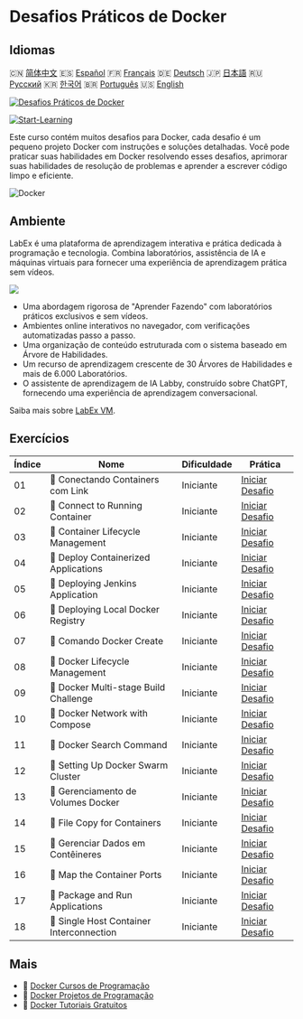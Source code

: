 # Desafios Práticos de Docker

## Idiomas

🇨🇳 [简体中文](README_zh.md) 🇪🇸 [Español](README_es.md) 🇫🇷 [Français](README_fr.md) 🇩🇪 [Deutsch](README_de.md) 🇯🇵 [日本語](README_ja.md) 🇷🇺 [Русский](README_ru.md) 🇰🇷 [한국어](README_ko.md) 🇧🇷 [Português](README_pt.md) 🇺🇸 [English](README.md) 

[![Desafios Práticos de Docker](https://cover-creator.labex.io/docker-practice-challenges.png?lang=pt)](https://labex.io/pt/courses/docker-practice-challenges)

[![Start-Learning](https://img.shields.io/badge/Start-Learning-whitesmoke?style=for-the-badge)](https://labex.io/pt/courses/docker-practice-challenges)

Este curso contém muitos desafios para Docker, cada desafio é um pequeno projeto Docker com instruções e soluções detalhadas. Você pode praticar suas habilidades em Docker resolvendo esses desafios, aprimorar suas habilidades de resolução de problemas e aprender a escrever código limpo e eficiente.

![Docker](https://img.shields.io/badge/Docker-whitesmoke?style=for-the-badge&logo=docker)


## Ambiente

LabEx é uma plataforma de aprendizagem interativa e prática dedicada à programação e tecnologia. Combina laboratórios, assistência de IA e máquinas virtuais para fornecer uma experiência de aprendizagem prática sem vídeos.

![](https://tutorial-screenshot.getvm.io/images/vm-1725247253.png)

- Uma abordagem rigorosa de "Aprender Fazendo" com laboratórios práticos exclusivos e sem vídeos.
- Ambientes online interativos no navegador, com verificações automatizadas passo a passo.
- Uma organização de conteúdo estruturada com o sistema baseado em Árvore de Habilidades.
- Um recurso de aprendizagem crescente de 30 Árvores de Habilidades e mais de 6.000 Laboratórios.
- O assistente de aprendizagem de IA Labby, construído sobre ChatGPT, fornecendo uma experiência de aprendizagem conversacional.

Saiba mais sobre [LabEx VM](https://support.labex.io/using-labex/virtual-machine).

## Exercícios

|   Índice | Nome                                     | Dificuldade   | Prática                                                                                                                   |
|----------|------------------------------------------|---------------|---------------------------------------------------------------------------------------------------------------------------|
|       01 | 🎯 Conectando Containers com Link        | Iniciante     | <a target='_blank' href='https://labex.io/pt/tutorials/docker-connect-containers-with-link-49351'>Iniciar Desafio</a>     |
|       02 | 🎯 Connect to Running Container          | Iniciante     | <a target='_blank' href='https://labex.io/pt/labs/docker-connect-to-running-container-15812'>Iniciar Desafio</a>          |
|       03 | 🎯 Container Lifecycle Management        | Iniciante     | <a target='_blank' href='https://labex.io/pt/labs/docker-container-lifecycle-management-7767'>Iniciar Desafio</a>         |
|       04 | 🎯 Deploy Containerized Applications     | Iniciante     | <a target='_blank' href='https://labex.io/pt/labs/docker-deploy-containerized-applications-16240'>Iniciar Desafio</a>     |
|       05 | 🎯 Deploying Jenkins Application         | Iniciante     | <a target='_blank' href='https://labex.io/pt/labs/docker-deploying-jenkins-application-18264'>Iniciar Desafio</a>         |
|       06 | 🎯 Deploying Local Docker Registry       | Iniciante     | <a target='_blank' href='https://labex.io/pt/labs/docker-deploying-local-docker-registry-17804'>Iniciar Desafio</a>       |
|       07 | 🎯 Comando Docker Create                 | Iniciante     | <a target='_blank' href='https://labex.io/pt/tutorials/docker-docker-create-command-15817'>Iniciar Desafio</a>            |
|       08 | 🎯 Docker Lifecycle Management           | Iniciante     | <a target='_blank' href='https://labex.io/pt/labs/docker-docker-lifecycle-management-16232'>Iniciar Desafio</a>           |
|       09 | 🎯 Docker Multi-stage Build Challenge    | Iniciante     | <a target='_blank' href='https://labex.io/pt/labs/docker-docker-multi-stage-build-challenge-15810'>Iniciar Desafio</a>    |
|       10 | 🎯 Docker Network with Compose           | Iniciante     | <a target='_blank' href='https://labex.io/pt/labs/docker-docker-network-with-compose-15003'>Iniciar Desafio</a>           |
|       11 | 🎯 Docker Search Command                 | Iniciante     | <a target='_blank' href='https://labex.io/pt/labs/docker-docker-search-command-16016'>Iniciar Desafio</a>                 |
|       12 | 🎯 Setting Up Docker Swarm Cluster       | Iniciante     | <a target='_blank' href='https://labex.io/pt/labs/docker-setting-up-docker-swarm-cluster-22289'>Iniciar Desafio</a>       |
|       13 | 🎯 Gerenciamento de Volumes Docker       | Iniciante     | <a target='_blank' href='https://labex.io/pt/tutorials/docker-docker-volume-management-7769'>Iniciar Desafio</a>          |
|       14 | 🎯 File Copy for Containers              | Iniciante     | <a target='_blank' href='https://labex.io/pt/labs/docker-file-copy-for-containers-15813'>Iniciar Desafio</a>              |
|       15 | 🎯 Gerenciar Dados em Contêineres        | Iniciante     | <a target='_blank' href='https://labex.io/pt/tutorials/docker-manage-data-in-containers-15896'>Iniciar Desafio</a>        |
|       16 | 🎯 Map the Container Ports               | Iniciante     | <a target='_blank' href='https://labex.io/pt/labs/docker-map-the-container-ports-16309'>Iniciar Desafio</a>               |
|       17 | 🎯 Package and Run Applications          | Iniciante     | <a target='_blank' href='https://labex.io/pt/labs/docker-package-and-run-applications-16242'>Iniciar Desafio</a>          |
|       18 | 🎯 Single Host Container Interconnection | Iniciante     | <a target='_blank' href='https://labex.io/pt/labs/docker-single-host-container-interconnection-18452'>Iniciar Desafio</a> |

## Mais

- 🔗 [Docker Cursos de Programação](https://github.com/labex-labs/awesome-programming-courses)
- 🔗 [Docker Projetos de Programação](https://github.com/labex-labs/awesome-programming-projects)
- 🔗 [Docker Tutoriais Gratuitos](https://github.com/labex-labs/docker-free-tutorials)

